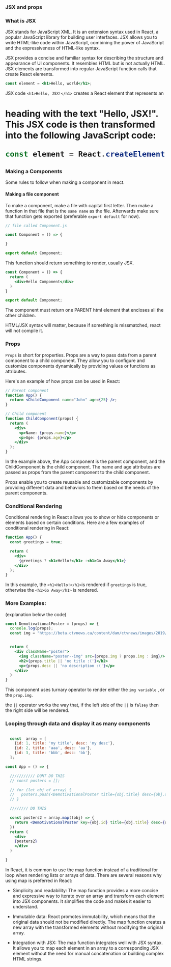 ### JSX and props


### What is JSX

JSX stands for JavaScript XML. It is an extension syntax used in React, a popular JavaScript library for building user interfaces. JSX allows you to write HTML-like code within JavaScript, combining the power of JavaScript and the expressiveness of HTML-like syntax.

JSX provides a concise and familiar syntax for describing the structure and appearance of UI components. It resembles HTML but is not actually HTML. JSX elements are transformed into regular JavaScript function calls that create React elements.


```jsx
const element = <h1>Hello, world</h1>;
```

JSX code `<h1>Hello, JSX!</h1>` creates a React element that represents an <h1> heading with the text "Hello, JSX!". This JSX code is then transformed into the following JavaScript code:

```jsx
const element = React.createElement("h1", null, "Hello, JSX!");
```

### Making a Components

Some rules to follow when making a component in react.

#### Making a file component

To make a component, make a file with capital first letter. Then make a function in that file that is the `same name` as the file.  Afterwards make sure that function gets exported (preferable `export default` for now).

```jsx
// file called Component.js

const Component = () => {

}

export default Component;

```

This function should return something to render, usually JSX.

```jsx
const Component = () => {
  return (
    <div>Hello Component</div>
  )
}

export default Component;
```

The component must return one PARENT html element that encloses all the other children.

HTML/JSX syntax will matter, because if something is missmatched, react will not compile it. 


### Props

`Props` is short for properties. Props are a way to pass data from a parent component to a child component. They allow you to configure and customize components dynamically by providing values or functions as attributes.

Here's an example of how props can be used in React:

```jsx
// Parent component
function App() {
  return <ChildComponent name="John" age={25} />;
}

// Child component
function ChildComponent(props) {
  return (
    <div>
      <p>Name: {props.name}</p>
      <p>Age: {props.age}</p>
    </div>
  );
}
```

In the example above, the App component is the parent component, and the ChildComponent is the child component. The name and age attributes are passed as props from the parent component to the child component.


Props enable you to create reusable and customizable components by providing different data and behaviors to them based on the needs of the parent components.


### Conditional Rendering

Conditional rendering in React allows you to show or hide components or elements based on certain conditions. Here are a few examples of conditional rendering in React:


```jsx
function App() {
  const greetings = true;

  return (
    <div>
      {greetings ? <h1>Hello!</h1> :<h1>Go Away</h1>}
    </div>
  );
}

```

In this example, the `<h1>Hello!</h1>`is rendered if `greetings` is true, otherwise the `<h1>Go Away</h1>` is rendered.


### More Examples:

(explanation below the code)

```jsx
const DemotivationalPoster = (props) => {
  console.log(props);
  const img = "https://beta.ctvnews.ca/content/dam/ctvnews/images/2019/11/19/1_4692108.jpg";


  return (
    <div className="poster">
      <img className="poster--img" src={props.img ? props.img : img}/>
      <h2>{props.title || 'no title :('}</h2>
      <p>{props.desc || 'no description :('}</p>
    </div>
  )
}

```
This component uses turnary operator to render either the `img variable` , or the `prop.img`.

the `||` operator works the way that, if the left side of the `||` is `falsey` then the right side will be rendered.


### Looping through data and display it as many components

```jsx

  const  array = [
    {id: 1, title: 'my title', desc: 'my desc'},
    {id: 2, title: 'aaa', desc: 'aa'},
    {id: 3, title: 'bbb', desc: 'bb'},
  ];

const App = () => {

  /////////// DONT DO THIS
  // const posters = [];

  // for (let obj of array) {
  //   posters.push(<DemotivationalPoster title={obj.title} desc={obj.desc}/>)
  // }

  //////// DO THIS

  const posters2 = array.map((obj) => {
    return <DemotivationalPoster key={obj.id} title={obj.title} desc={obj.desc}/>
  })
  return (
    <div>
    {posters2}
    </div>
  )

}
```

In React, it is common to use the map function instead of a traditional for loop when rendering lists or arrays of data. There are several reasons why using map is preferred in React:

- Simplicity and readability: The map function provides a more concise and expressive way to iterate over an array and transform each element into JSX components. It simplifies the code and makes it easier to understand.

- Immutable data: React promotes immutability, which means that the original data should not be modified directly. The map function creates a new array with the transformed elements without modifying the original array.

- Integration with JSX: The map function integrates well with JSX syntax. It allows you to map each element in an array to a corresponding JSX element without the need for manual concatenation or building complex HTML strings.